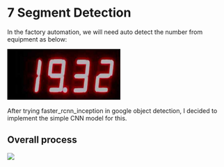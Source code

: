 # 7 Segment Detection

In the factory automation, we will need auto detect the number from equipment as below: 

<img src="test_images/T5.jpg" style="zoom:50%;" />

After trying faster_rcnn_inception in google object detection, I decided to implement the simple CNN model for this.

## Overall process

![](http://www.plantuml.com/plantuml/png/VP2zRiCW54Ptdk9xWGonFJ5KaJfLIg8EVG4Cjp4IFmWkGz--hN7LM48Up_4nukDIM6Mkteathnu42HjIPTXV4YbJob5JAP0eoLa6ARt0s8Tbp5_GCN2iMOZLd2K-5iAvy5R4pzrngnnQD0Hp48qj6lDHDBLeugKVRPDEB_ZVyJpfzFEbtRjhXwuTktOIudQ5n7icOpKZL3zJngmA6SI0r_iTFXfosqEjVzwkZOOTZJkQ_kX2mLJllW40)